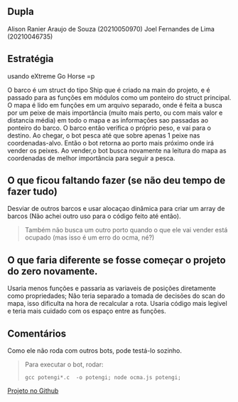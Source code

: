 ## Dupla
Alison Ranier Araujo de Souza (20210050970)
Joel Fernandes de Lima (20210046735)

## Estratégia

usando eXtreme Go Horse =p

O barco é um struct do tipo Ship que é criado na main do projeto, e é passado para as funções em módulos como um ponteiro do struct principal.
O mapa é lido em funções em um arquivo separado, onde é feita a busca por um peixe de mais importância (muito mais perto, ou com mais valor e distancia média) em todo o mapa e as informações sao passadas ao ponteiro do barco.
O barco então verifica o próprio peso, e vai para o destino. 
Ao chegar, o bot pesca até que sobre apenas 1 peixe nas coordenadas-alvo. Então o bot retorna ao porto mais próximo onde irá vender os peixes. Ao vender,o bot busca novamente na leitura do mapa as coordenadas de melhor importância para seguir a pesca.


## O que ficou faltando fazer (se não deu tempo de fazer tudo)
Desviar de outros barcos e usar alocaçao dinâmica para criar um array de barcos (Não achei outro uso para o código feito até então). 
> Também não busca um outro porto quando o que ele vai vender está ocupado (mas isso é um erro do ocma, né?)

## O que faria diferente se fosse começar o projeto do zero novamente.
Usaria menos funções e passaria as variaveis de posições diretamente como propriedades;
Não teria separado a tomada de decisões do scan do mapa, isso dificulta na hora de recalcular a rota.
Usaria código mais legivel e teria mais cuidado com os espaço entre as funções.

## Comentários
Como ele não roda com outros bots, pode testá-lo sozinho.

>Para executar o bot, rodar: 
>```
>gcc potengi*.c  -o potengi; node ocma.js potengi;
>```

[Projeto no Github](https://github.com/AlisonR27/ocma)